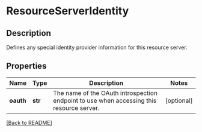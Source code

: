 # ResourceServerIdentity

## Description

Defines any special identity provider information for this resource server.


## Properties

Name | Type | Description | Notes
------------ | ------------- | ------------- | -------------
**oauth** | **str** | The name of the OAuth introspection endpoint to use when accessing this resource server.  | [optional] 

[[Back to README]](../README.md)




